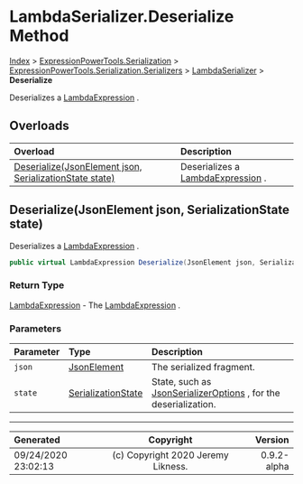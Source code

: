 ﻿# LambdaSerializer.Deserialize Method

[Index](../index.md) > [ExpressionPowerTools.Serialization](ExpressionPowerTools.Serialization.a.md) > [ExpressionPowerTools.Serialization.Serializers](ExpressionPowerTools.Serialization.Serializers.n.md) > [LambdaSerializer](ExpressionPowerTools.Serialization.Serializers.LambdaSerializer.cs.md) > **Deserialize**

Deserializes a [LambdaExpression](https://docs.microsoft.com/dotnet/api/system.linq.expressions.lambdaexpression) .

## Overloads

| Overload | Description |
| :-- | :-- |
| [Deserialize(JsonElement json, SerializationState state)](#deserializejsonelement-json-serializationstate-state) | Deserializes a [LambdaExpression](https://docs.microsoft.com/dotnet/api/system.linq.expressions.lambdaexpression) . |
## Deserialize(JsonElement json, SerializationState state)

Deserializes a [LambdaExpression](https://docs.microsoft.com/dotnet/api/system.linq.expressions.lambdaexpression) .

```csharp
public virtual LambdaExpression Deserialize(JsonElement json, SerializationState state)
```

### Return Type

 [LambdaExpression](https://docs.microsoft.com/dotnet/api/system.linq.expressions.lambdaexpression)  - The [LambdaExpression](https://docs.microsoft.com/dotnet/api/system.linq.expressions.lambdaexpression) .

### Parameters

| Parameter | Type | Description |
| :-- | :-- | :-- |
| `json` | [JsonElement](https://docs.microsoft.com/dotnet/api/system.text.json.jsonelement) | The serialized fragment. |
| `state` | [SerializationState](ExpressionPowerTools.Serialization.Serializers.SerializationState.cs.md) | State, such as [JsonSerializerOptions](https://docs.microsoft.com/dotnet/api/system.text.json.jsonserializeroptions) , for the deserialization. |



---

| Generated | Copyright | Version |
| :-- | :-: | --: |
| 09/24/2020 23:02:13 | (c) Copyright 2020 Jeremy Likness. | 0.9.2-alpha |
